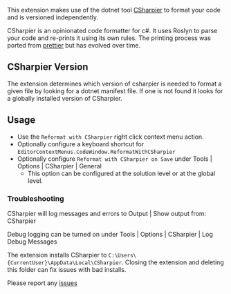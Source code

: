 This extension makes use of the dotnet tool [CSharpier](https://github.com/belav/csharpier) to format your code and is versioned independently.

CSharpier is an opinionated code formatter for c#. It uses Roslyn to parse your code and re-prints it using its own rules. The printing process was ported from [prettier](https://prettier.io/) but has evolved over time.

## CSharpier Version
The extension determines which version of csharpier is needed to format a given file by looking for a dotnet manifest file. If one is not found it looks for a globally installed version of CSharpier.

## Usage

- Use the `Reformat with CSharpier` right click context menu action.
- Optionally configure a keyboard shortcut for `EditorContextMenus.CodeWindow.ReformatWithCSharpier`
- Optionally configure `Reformat with CSharpier on Save` under Tools | Options | CSharpier | General
  - This option can be configured at the solution level or at the global level. 

### Troubleshooting
CSharpier will log messages and errors to Output | Show output from: CSharpier

Debug logging can be turned on under Tools | Options | CSharpier | Log Debug Messages

The extension installs CSharpier to `C:\Users\{CurrentUser}\AppData\Local\CSharpier`. Closing the extension and deleting this folder can fix issues with bad installs.

Please report any [issues](https://github.com/belav/csharpier/issues)
